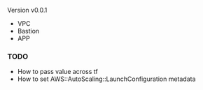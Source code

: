 Version v0.0.1
- VPC
- Bastion
- APP

### TODO
- How to pass value across tf
- How to set AWS::AutoScaling::LaunchConfiguration metadata
